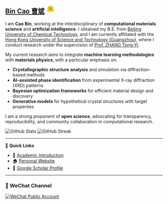 

## [Bin Cao 曹斌](http://www.caobin.asia/) <img src="./logo.jpeg" alt="Logo" width="30" height="30">

I am **Cao Bin**, working at the interdisciplinary of **computational materials science** and **artificial intelligence**. I obtained my B.E. from [Beijing University of Chemical Technology](https://www.buct.edu.cn/main.htm), and I am currently affiliated with the [Hong Kong University of Science and Technology (Guangzhou)](https://www.hkust-gz.edu.cn/), where I conduct research under the supervision of [Prof. ZHANG Tong-Yi](https://english.casad.cas.cn/members/casm/dots/202404/t20240418_660476.html).

My current research aims to integrate **machine learning methodologies** with **materials physics**, with a particular emphasis on:

* **Crystallographic structure analysis** and simulation via diffraction-based methods
* **AI-assisted phase identification** from experimental X-ray diffraction (XRD) patterns
* **Bayesian optimization frameworks** for efficient material design and discovery
* **Generative models** for hypothetical crystal structures with target properties

I am a strong proponent of **open science**, advocating for transparency, reproducibility, and community collaboration in computational research.

![GitHub Stats](https://github-readme-stats.vercel.app/api?username=Bin-Cao&show_icons=true&theme=default)
![GitHub Streak](https://github-readme-streak-stats.herokuapp.com/?user=Bin-Cao)


---

📌 **Quick Links**

* 🔬 [Academic Introduction](https://bin-cao.github.io/caobin/)
* 🏠 [Personal Website](http://www.caobin.asia/)
* 📖 [Google Scholar Profile](https://scholar.google.com/citations?user=XXCuRdoAAAAJ&hl=zh-CN&authuser=1)

---



### 📣 WeChat Channel

<a href="https://mp.weixin.qq.com/s/4etGcIri-AXUT5GAKL0cJg" target="_blank">
  <img width="210" height="70" alt="WeChat Public Account" src="https://github.com/Bin-Cao/Bin-Cao/assets/86995074/461ad549-551f-45ad-8fe4-0ec717917a1d">
</a>

